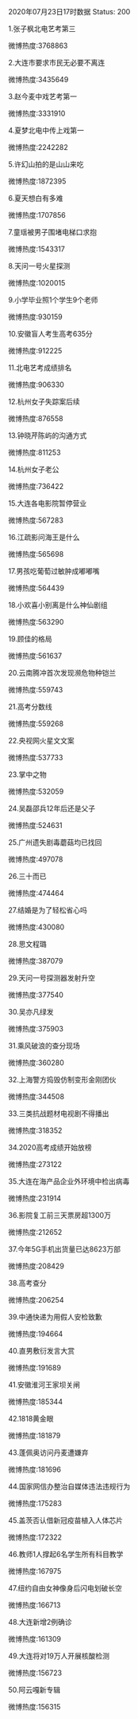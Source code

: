 2020年07月23日17时数据
Status: 200

1.张子枫北电艺考第三

微博热度:3768863

2.大连市要求市民无必要不离连

微博热度:3435649

3.赵今麦中戏艺考第一

微博热度:3331910

4.夏梦北电中传上戏第一

微博热度:2242282

5.许幻山拍的是山山来吃

微博热度:1872395

6.夏天想白有多难

微博热度:1707856

7.童瑶被男子围堵电梯口求抱

微博热度:1543317

8.天问一号火星探测

微博热度:1020015

9.小学毕业照1个学生9个老师

微博热度:930159

10.安徽盲人考生高考635分

微博热度:912225

11.北电艺考成绩排名

微博热度:906330

12.杭州女子失踪案后续

微博热度:876558

13.钟晓芹陈屿的沟通方式

微博热度:811253

14.杭州女子老公

微博热度:736422

15.大连各电影院暂停营业

微博热度:567283

16.江疏影问海王是什么

微博热度:565698

17.男孩吃葡萄过敏肿成嘟嘟嘴

微博热度:564439

18.小欢喜小别离是什么神仙剧组

微博热度:563290

19.顾佳的格局

微博热度:561637

20.云南腾冲首次发现濒危物种铠兰

微博热度:559743

21.高考分数线

微博热度:559268

22.央视网火星文文案

微博热度:537733

23.掌中之物

微博热度:532059

24.吴磊邵兵12年后还是父子

微博热度:524631

25.广州遗失剧毒蘑菇均已找回

微博热度:497078

26.三十而已

微博热度:474464

27.结婚是为了轻松省心吗

微博热度:430080

28.思文程璐

微博热度:387079

29.天问一号探测器发射升空

微博热度:377540

30.吴亦凡绿发

微博热度:375903

31.乘风破浪的查分现场

微博热度:360280

32.上海警方捣毁仿制变形金刚团伙

微博热度:344508

33.三类抗战题材电视剧不得播出

微博热度:318352

34.2020高考成绩开始放榜

微博热度:273122

35.大连在海产品企业外环境中检出病毒

微博热度:231914

36.影院复工前三天票房超1300万

微博热度:212652

37.今年5G手机出货量已达8623万部

微博热度:208429

38.高考查分

微博热度:206254

39.中通快递为用假人安检致歉

微博热度:194664

40.直男敷衍发言大赏

微博热度:191689

41.安徽淮河王家坝关闸

微博热度:185344

42.1818黄金眼

微博热度:181879

43.蓬佩奥访问丹麦遭嫌弃

微博热度:181696

44.国家网信办整治自媒体违法违规行为

微博热度:175283

45.盖茨否认借新冠疫苗植入人体芯片

微博热度:172322

46.教师1人撑起6名学生所有科目教学

微博热度:167975

47.纽约自由女神像身后闪电划破长空

微博热度:166713

48.大连新增2例确诊

微博热度:161309

49.大连将对19万人开展核酸检测

微博热度:156723

50.阿云嘎新专辑

微博热度:156315

